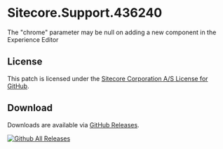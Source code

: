 # Sitecore.Support.436240
The &quot;chrome&quot; parameter may be null on adding a new component in the Experience Editor

## License  
This patch is licensed under the [Sitecore Corporation A/S License for GitHub](https://github.com/sitecoresupport/Sitecore.Support.436240/blob/master/LICENSE).  

## Download  
Downloads are available via [GitHub Releases](https://github.com/sitecoresupport/Sitecore.Support.436240/releases).  

[![Github All Releases](https://img.shields.io/github/downloads/SitecoreSupport/Sitecore.Support.436240/total.svg)](https://github.com/SitecoreSupport/Sitecore.Support.436240/releases)
